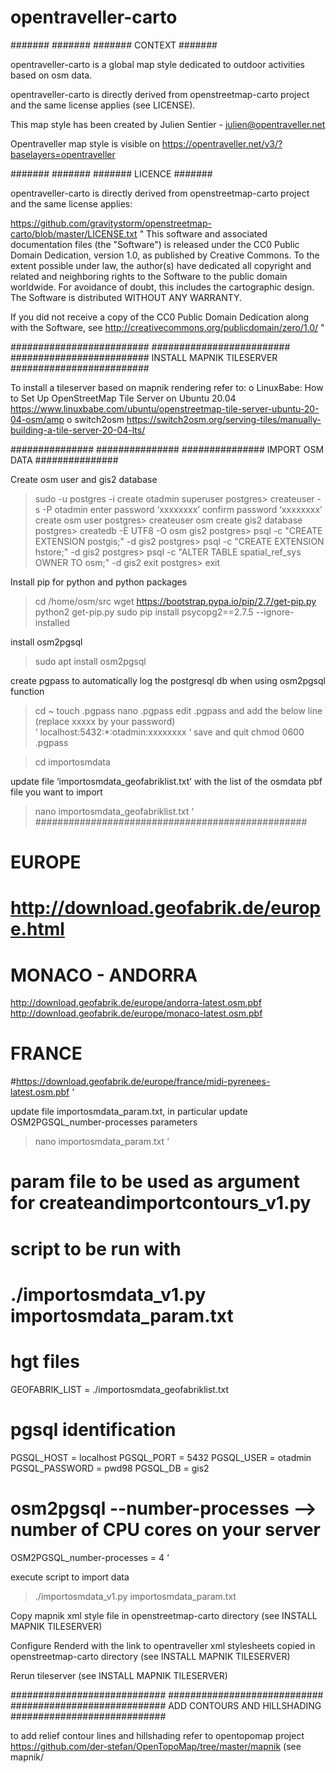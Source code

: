 # opentraveller-carto

#######
#######
#######
CONTEXT
#######

opentraveller-carto is a global map style dedicated to outdoor activities based on osm data.

opentraveller-carto is directly derived from openstreetmap-carto project and the same license applies (see LICENSE).

This map style has been created by Julien Sentier - julien@opentraveller.net

Opentraveller map style is visible on https://opentraveller.net/v3/?baselayers=opentraveller


#######
#######
#######
LICENCE
#######

opentraveller-carto is directly derived from openstreetmap-carto project and the same license applies:

https://github.com/gravitystorm/openstreetmap-carto/blob/master/LICENSE.txt
"
This software and associated documentation files (the "Software") is
released under the CC0 Public Domain Dedication, version 1.0, as
published by Creative Commons. To the extent possible under law, the
author(s) have dedicated all copyright and related and neighboring
rights to the Software to the public domain worldwide. For avoidance
of doubt, this includes the cartographic design. The Software is
distributed WITHOUT ANY WARRANTY.

If you did not receive a copy of the CC0 Public Domain Dedication
along with the Software, see
<http://creativecommons.org/publicdomain/zero/1.0/>
"

#########################
#########################
#########################
INSTALL MAPNIK TILESERVER
#########################

To install a tileserver based on mapnik rendering refer to:
    o LinuxBabe: How to Set Up OpenStreetMap Tile Server on Ubuntu 20.04
      https://www.linuxbabe.com/ubuntu/openstreetmap-tile-server-ubuntu-20-04-osm/amp
    o switch2osm
      https://switch2osm.org/serving-tiles/manually-building-a-tile-server-20-04-lts/


###############
###############
###############
IMPORT OSM DATA
###############

Create osm user and gis2 database
> sudo -u postgres -i
    create otadmin superuser
    postgres> createuser -s -P otadmin
    enter password ‘xxxxxxxx’
    confirm password ‘xxxxxxxx’
    create osm user
    postgres> createuser osm
    create gis2 database
    postgres> createdb -E UTF8 -O osm gis2
    postgres> psql -c "CREATE EXTENSION postgis;" -d gis2
    postgres> psql -c "CREATE EXTENSION hstore;" -d gis2
    postgres> psql -c "ALTER TABLE spatial_ref_sys OWNER TO osm;" -d gis2
    exit
    postgres> exit

Install pip for python and python packages
> cd /home/osm/src
> wget https://bootstrap.pypa.io/pip/2.7/get-pip.py
> python2 get-pip.py
> sudo pip install psycopg2==2.7.5 --ignore-installed

install osm2pgsql
> sudo apt install osm2pgsql

create pgpass to automatically log the postgresql db when using osm2pgsql function
> cd ~
> touch .pgpass
> nano .pgpass
edit .pgpass and add the below line (replace xxxxx by your password)	 
‘
localhost:5432:*:otadmin:xxxxxxxx
‘
save and quit
> chmod 0600 .pgpass

> cd importosmdata

update file ‘importosmdata_geofabriklist.txt’ with the list of the osmdata pbf file you want to import
> nano importosmdata_geofabriklist.txt
‘
#################################################
# EUROPE
# http://download.geofabrik.de/europe.html
#
# MONACO - ANDORRA ################################################
http://download.geofabrik.de/europe/andorra-latest.osm.pbf
http://download.geofabrik.de/europe/monaco-latest.osm.pbf
#
# FRANCE ##########################################################
#https://download.geofabrik.de/europe/france/midi-pyrenees-latest.osm.pbf
‘

update file importosmdata_param.txt, in particular update OSM2PGSQL_number-processes parameters
> nano importosmdata_param.txt
‘
# param file to be used as argument for createandimportcontours_v1.py
# script to be run with 
#    ./importosmdata_v1.py importosmdata_param.txt

# hgt files
GEOFABRIK_LIST = ./importosmdata_geofabriklist.txt

# pgsql identification
PGSQL_HOST = localhost
PGSQL_PORT = 5432
PGSQL_USER = otadmin
PGSQL_PASSWORD = pwd98
PGSQL_DB = gis2

# osm2pgsql --number-processes  --> number of CPU cores on your server
OSM2PGSQL_number-processes = 4
‘

execute script to import data
> ./importosmdata_v1.py importosmdata_param.txt

Copy mapnik xml style file in openstreetmap-carto directory (see INSTALL MAPNIK TILESERVER)

Configure Renderd with the link to opentraveller xml stylesheets copied in openstreetmap-carto directory (see INSTALL MAPNIK TILESERVER)

Rerun tileserver (see INSTALL MAPNIK TILESERVER)


############################
############################
############################
ADD CONTOURS AND HILLSHADING
############################

to add relief contour lines and hillshading refer to opentopomap project https://github.com/der-stefan/OpenTopoMap/tree/master/mapnik (see mapnik/




